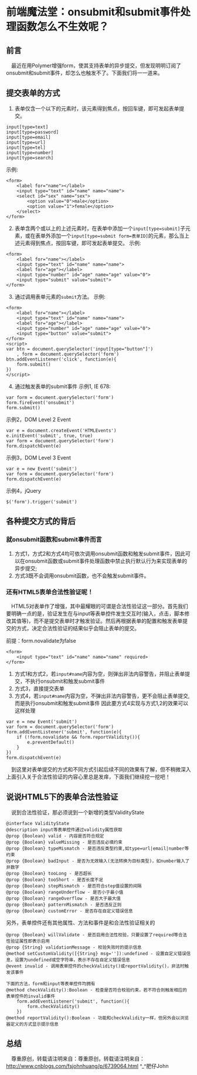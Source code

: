 # 前端魔法堂：onsubmit和submit事件处理函数怎么不生效呢？
## 前言
&emsp;最近在用Polymer增强form，使其支持表单的异步提交，但发现明明订阅了onsubmit和submit事件，却怎么也触发不了。下面我们将一一道来。

## 提交表单的方式
1. 表单仅含一个以下的元素时，该元素得到焦点，按回车键，即可发起表单提交。
```
input[type=text]
input[type=password]
input[type=email]
input[type=url]
input[type=tel]
input[type=number]
input[type=search]
```
示例:
```
<form>
	<label for="name"></label>
	<input type="text" id="name" name="name">
	<select id="sex" name="sex">
		<option value="0">male</option>
		<option value="1">female</option>
	</select>
</form>
```
2. 表单含两个或以上的上述元素时，在表单中添加一个`input[type=submit]`子元素，或在表单外添加一个`input[type=submit form=表单ID]`的元素，那么当上述元素得到焦点，按回车键，即可发起表单提交。
示例:
```
<form>
	<label for="name"></label>
	<input type="text" id="name" name="name">
	<label for="age"></label>
	<input type="number" id="age" name="age" value="0">
	<input type="submit" value="submit">
</form>
```
3. 通过调用表单元素的`submit`方法。
示例:
```
<form>
	<label for="name"></label>
	<input type="text" id="name" name="name">
	<label for="age"></label>
	<input type="number" id="age" name="age" value="0">
	<input type="button" value="submit">
</form>
<script>
var btn = document.querySelector('input[type="button"]')
	, form = document.querySelector('form')
btn.addEventListener('click', function(e){
	form.submit()
})
</script>
```
4. 通过触发表单的submit事件
示例1, IE 678:
```
var form = document.querySelector('form')
form.fireEvent('onsubmit')
form.submit()
```
示例2，DOM Level 2 Event
```
var e = document.createEvent('HTMLEvents')
e.initEvent('submit', true, true)
var form = document.querySelector('form')
form.dispatchEvent(e)
```
示例3，DOM Level 3 Event
```
var e = new Event('submit')
var form = document.querySelector('form')
form.dispatchEvent(e)
```
示例4，jQuery
```
$('form').trigger('submit')
```

## 各种提交方式的背后
### 就onsubmit函数和submit事件而言
1. 方式1，方式2和方式4均可依次调用onsubmit函数和触发submit事件，因此可以在onsubmit函数或submit事件处理函数中禁止执行默认行为来实现表单的异步提交;
2. 方式3既不会调用onsubmit函数，也不会触发submit事件。

### 还有HTML5表单合法性验证呢！
&emsp;HTML5对表单作了增强，其中最耀眼的可谓是合法性验证这一部分。首先我们要明确一点的是，验证发生在与input等表单控件发生交互时(输入，点击，脚本修改其值等)，而不是提交表单时才触发验证。然后再根据表单的配置和触发表单提交的方式，决定合法性验证的结果似乎会阻止表单的提交。

前提：form.novalidate为false
```
<form>
	<input type="text" id="name" name="name" required>
</form>
```
1. 方式1和方式2，若`input#name`内容为空，则弹出非法内容警告，并阻止表单提交，不执行onsubmit和触发submit事件
2. 方式3，直接提交表单
3. 方式4，若`input#name`内容为空，不弹出非法内容警告，更不会阻止表单提交, 而是执行onsubmit和触发submit事件
因此要方式4实现与方式1,2的效果可以这样处理
```
var e = new Event('submit')
var form = document.querySelector('form')
form.addEventListener('submit', function(e){
	if (!form.novalidate && form.reportValidity()){
		e.preventDefault()
	}
})
form.dispatchEvent(e)
```
&emsp;到这里对表单提交的方式和不同方式引起后续不同的效果有了解，但不稍微深入上面引入关于合法性验证的内容心里总是发痒，下面我们继续挖一挖吧！

## 说说HTML5下的表单合法性验证
&emsp;说到合法性验证，那必须说到一个新增的类型ValidityState
```
@interface ValidityState
@description input等表单控件通过validity属性获取
@prop {Boolean} valid - 内容是否符合规定
@prop {Boolean} valueMissing - 是否违反必填约束
@prop {Boolean} typeMismatch - 是否违反类型约束,如type=url|email|number等约束
@prop {Boolean} badInput - 是否为无效输入(无法转换为目标类型)，如number输入了非数字
@prop {Boolean} tooLong - 是否超长
@prop {Boolean} tooShort - 是否长度不足
@prop {Boolean} stepMismatch - 是否符合step值设置的间隔
@prop {Boolean} rangeUnderflow - 是否小于最小值
@prop {Boolean} rangeOverflow - 是否大于最大值
@prop {Boolean} patternMismatch - 是否违反正则
@prop {Boolean} customError - 是否存在自定义错误信息
```
另外，表单控件还有其他属性、方法和事件是和合法性验证相关的
```
@prop {Boolean} willValidate - 是否启用合法性校验，只要设置了required等合法性验证属性即表示启用
@prop {String} validationMessage - 校验失败时的提示信息
@method setCustomValidity([{String} msg='']):undefined - 设置自定义错误信息，设置为undefined或空字符串，表示不存在自定义错误信息
@event invalid - 调用表单控件的checkValidity()或reportValidity()，非法时触发该事件

下面的方法，form和input等表单控件均拥有
@method checkValidity():Boolean - 检查是否符合校验约束，若不符合则触发相应的表单控件的invalid事件
	form.addEventListener('submit', function(){
		form.checkValidity()
	})
@method reportValidity():Boolean - 功能和checkValidity一样，但另外会以浏览器定义的方式显示提示信息
```

## 总结
&emsp;尊重原创，转载请注明来自：尊重原创，转载请注明来自：http://www.cnblogs.com/fsjohnhuang/p/6739064.html ^_^肥仔John
